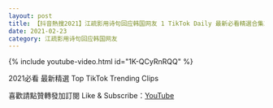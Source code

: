 ```yaml
---
layout: post
title: 【抖音熱搜2021】江疏影用诗句回应韩国网友 1 TikTok Daily 最新必看精選合集2021 02 23
date: 2021-02-23
category: 江疏影用诗句回应韩国网友
---
```


{% include youtube-video.html id="1K-QCyRnRQQ" %}

2021必看 最新精選 Top TikTok Trending Clips

喜歡請點贊轉發加訂閱 Like & Subscribe：[YouTube](https://www.youtube.com/channel/UCAoR7VcanIPd04uEq_GIylA/videos)

